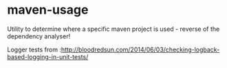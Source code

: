 # maven-usage
Utility to determine where a specific maven project is used - reverse of the dependency analyser!

Logger tests from :http://bloodredsun.com/2014/06/03/checking-logback-based-logging-in-unit-tests/
